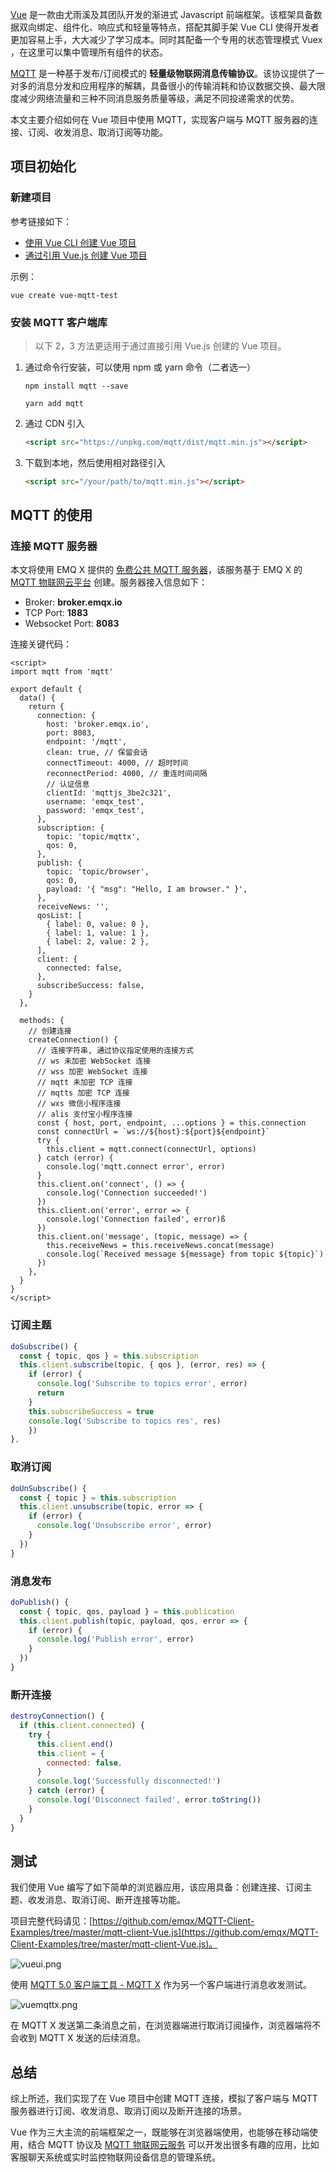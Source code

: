 

[Vue](https://cn.vuejs.org) 是一款由尤雨溪及其团队开发的渐进式 Javascript 前端框架。该框架具备数据双向绑定、组件化、响应式和轻量等特点，搭配其脚手架 Vue CLI 使得开发者更加容易上手，大大减少了学习成本。同时其配备一个专用的状态管理模式 Vuex ，在这里可以集中管理所有组件的状态。

[MQTT](https://www.emqx.cn/mqtt) 是一种基于发布/订阅模式的 **轻量级物联网消息传输协议**。该协议提供了一对多的消息分发和应用程序的解耦，具备很小的传输消耗和协议数据交换、最大限度减少网络流量和三种不同消息服务质量等级，满足不同投递需求的优势。

本文主要介绍如何在 Vue 项目中使用 MQTT，实现客户端与 MQTT 服务器的连接、订阅、收发消息、取消订阅等功能。



## 项目初始化

### 新建项目

参考链接如下：  

- [使用 Vue CLI 创建 Vue 项目](https://cli.vuejs.org/zh/guide/creating-a-project.html#vue-create) 
- [通过引用 Vue.js 创建 Vue 项目](https://cn.vuejs.org/v2/guide/installation.html)

示例：

```shell
vue create vue-mqtt-test
```

### 安装 MQTT 客户端库
> 以下 2，3 方法更适用于通过直接引用 Vue.js 创建的 Vue 项目。

1. 通过命令行安装，可以使用 npm 或 yarn 命令（二者选一）
	
	```
  	npm install mqtt --save
  	```

  	```
  	yarn add mqtt
  	```

2. 通过 CDN 引入

   ```html
   <script src="https://unpkg.com/mqtt/dist/mqtt.min.js"></script>
   ```

3. 下载到本地，然后使用相对路径引入

   ```html
   <script src="/your/path/to/mqtt.min.js"></script>
   ```


## MQTT 的使用

### 连接 MQTT 服务器

本文将使用 EMQ X 提供的 [免费公共 MQTT 服务器](https://www.emqx.cn/mqtt/public-mqtt5-broker)，该服务基于 EMQ X 的 [MQTT 物联网云平台](https://cloud.emqx.io/) 创建。服务器接入信息如下：

- Broker: **broker.emqx.io**
- TCP Port: **1883**
- Websocket Port: **8083**

连接关键代码：

```vue
<script>
import mqtt from 'mqtt'

export default {
  data() {
    return {
      connection: {
        host: 'broker.emqx.io',
        port: 8083,
        endpoint: '/mqtt',
        clean: true, // 保留会话
        connectTimeout: 4000, // 超时时间
        reconnectPeriod: 4000, // 重连时间间隔
        // 认证信息
        clientId: 'mqttjs_3be2c321',
        username: 'emqx_test',
        password: 'emqx_test',
      },
      subscription: {
        topic: 'topic/mqttx',
        qos: 0,
      },
      publish: {
        topic: 'topic/browser',
        qos: 0,
        payload: '{ "msg": "Hello, I am browser." }',
      },
      receiveNews: '',
      qosList: [
        { label: 0, value: 0 },
        { label: 1, value: 1 },
        { label: 2, value: 2 },
      ],
      client: {
        connected: false,
      },
      subscribeSuccess: false,
    }
  },

  methods: {
    // 创建连接
    createConnection() {
      // 连接字符串, 通过协议指定使用的连接方式
      // ws 未加密 WebSocket 连接
      // wss 加密 WebSocket 连接
      // mqtt 未加密 TCP 连接
      // mqtts 加密 TCP 连接
      // wxs 微信小程序连接
      // alis 支付宝小程序连接
      const { host, port, endpoint, ...options } = this.connection
      const connectUrl = `ws://${host}:${port}${endpoint}`
      try {
        this.client = mqtt.connect(connectUrl, options)
      } catch (error) {
        console.log('mqtt.connect error', error)
      }
      this.client.on('connect', () => {
        console.log('Connection succeeded!')
      })
      this.client.on('error', error => {
        console.log('Connection failed', error)ß
      })
      this.client.on('message', (topic, message) => {
        this.receiveNews = this.receiveNews.concat(message)
        console.log(`Received message ${message} from topic ${topic}`)
      })
    },
  }
}
</script>
```

### 订阅主题

```js
doSubscribe() {
  const { topic, qos } = this.subscription
  this.client.subscribe(topic, { qos }, (error, res) => {
    if (error) {
      console.log('Subscribe to topics error', error)
      return
    }
    this.subscribeSuccess = true
    console.log('Subscribe to topics res', res)
 	})
},
```

### 取消订阅

```js
doUnSubscribe() {
  const { topic } = this.subscription
  this.client.unsubscribe(topic, error => {
    if (error) {
      console.log('Unsubscribe error', error)
    }
  })
}
```

### 消息发布

```js
doPublish() {
  const { topic, qos, payload } = this.publication
  this.client.publish(topic, payload, qos, error => {
    if (error) {
      console.log('Publish error', error)
    }
  })
}
```

### 断开连接

```js
destroyConnection() {
  if (this.client.connected) {
    try {
      this.client.end()
      this.client = {
        connected: false,
      }
      console.log('Successfully disconnected!')
    } catch (error) {
      console.log('Disconnect failed', error.toString())
    }
  }
}
```



## 测试

我们使用 Vue 编写了如下简单的浏览器应用，该应用具备：创建连接、订阅主题、收发消息、取消订阅、断开连接等功能。

项目完整代码请见：[https://github.com/emqx/MQTT-Client-Examples/tree/master/mqtt-client-Vue.js](https://github.com/emqx/MQTT-Client-Examples/tree/master/mqtt-client-Vue.js)。

![vueui.png](https://static.emqx.net/images/b6563b0eb66eb51a2a02776889016a18.png)



使用 [MQTT 5.0 客户端工具 - MQTT X](https://mqttx.app/cn/)  作为另一个客户端进行消息收发测试。

![vuemqttx.png](https://static.emqx.net/images/2013cbab1bdffcae69b817bfebb4a33f.png)

在 MQTT X 发送第二条消息之前，在浏览器端进行取消订阅操作，浏览器端将不会收到 MQTT X 发送的后续消息。



## 总结

综上所述，我们实现了在 Vue 项目中创建 MQTT 连接，模拟了客户端与 MQTT 服务器进行订阅、收发消息、取消订阅以及断开连接的场景。

Vue 作为三大主流的前端框架之一，既能够在浏览器端使用，也能够在移动端使用，结合 MQTT 协议及 [MQTT  物联网云服务](https://cloud.emqx.io/) 可以开发出很多有趣的应用，比如客服聊天系统或实时监控物联网设备信息的管理系统。

